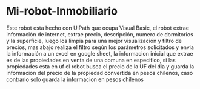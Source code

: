 # Mi-robot-Inmobiliario
Este robot esta hecho con UiPath que ocupa Visual Basic, el robot extrae información de internet, extrae precio, descripción, numero de dormitorios y la superficie, luego los limpia para una mejor visualización y filtro de precios, mas abajo realiza el filtro según los parámetros solicitados y envia la información a un excel en google sheet, la informacion inicial que extrae es de las propiedades en venta de una comuna en especifico, si las propiedades esta en uf el robot busca el precio de la UF del dia y guarda la informacion del precio de la propiedad convertida en pesos chilenos, caso contrario solo guarda la informacion en pesos chilenos
